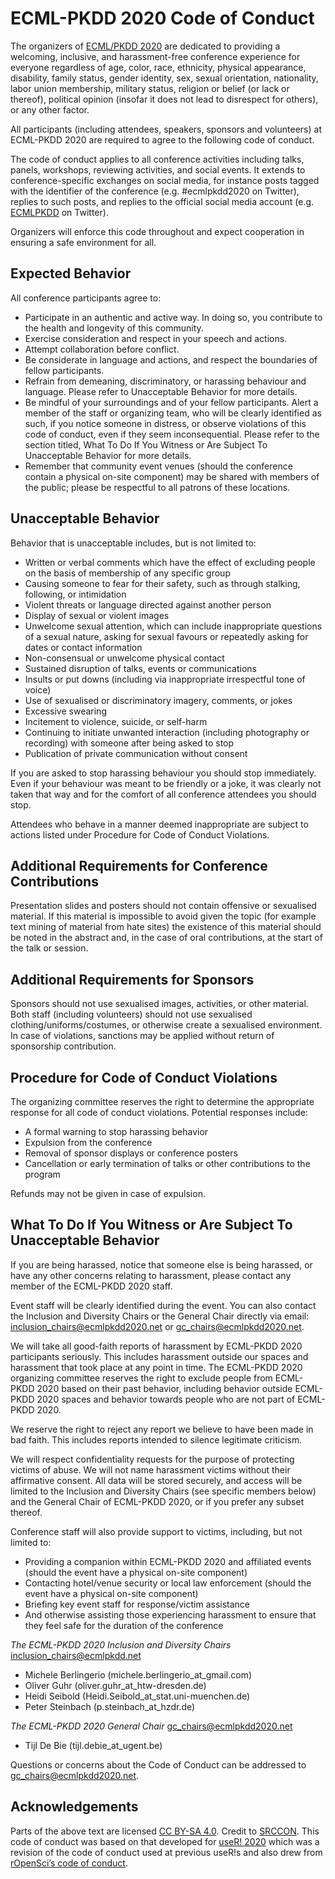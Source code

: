 # ECML-PKDD 2020 Code of Conduct

The organizers of [ECML/PKDD 2020](https://ecmlpkdd2020.net/) are dedicated to providing a welcoming, inclusive, and harassment-free conference experience for everyone regardless of age, color, race, ethnicity, physical appearance, disability, family status, gender identity, sex, sexual orientation, nationality, labor union membership, military status, religion or belief (or lack or thereof), political opinion (insofar it does not lead to disrespect for others), or any other factor.

All participants (including attendees, speakers, sponsors and volunteers) at ECML-PKDD 2020 are required to agree to the following code of conduct.

The code of conduct applies to all conference activities including talks, panels, workshops, reviewing activities, and social events. It extends to conference-specific exchanges on social media, for instance posts tagged with the identifier of the conference (e.g. #ecmlpkdd2020 on Twitter), replies to such posts, and replies to the official social media account (e.g. [ECMLPKDD](https://twitter.com/ECMLPKDD) on Twitter).

Organizers will enforce this code throughout and expect cooperation in ensuring a safe environment for all.

## Expected Behavior

All conference participants agree to:

- Participate in an authentic and active way. In doing so, you contribute to the health and longevity of this community.
- Exercise consideration and respect in your speech and actions.
- Attempt collaboration before conflict.
- Be considerate in language and actions, and respect the boundaries of fellow participants.
- Refrain from demeaning, discriminatory, or harassing behaviour and language. Please refer to Unacceptable Behavior for more details.
- Be mindful of your surroundings and of your fellow participants. Alert a member of the staff or organizing team, who will be clearly identified as such, if you notice someone in distress, or observe violations of this code of conduct, even if they seem inconsequential. Please refer to the section titled, What To Do If You Witness or Are Subject To Unacceptable Behavior for more details.
- Remember that community event venues (should the conference contain a physical on-site component) may be shared with members of the public; please be respectful to all patrons of these locations.

## Unacceptable Behavior

Behavior that is unacceptable includes, but is not limited to:

- Written or verbal comments which have the effect of excluding people on the basis of membership of any specific group
- Causing someone to fear for their safety, such as through stalking, following, or intimidation
- Violent threats or language directed against another person
- Display of sexual or violent images
- Unwelcome sexual attention, which can include inappropriate questions of a sexual nature, asking for sexual favours or repeatedly asking for dates or contact information
- Non-consensual or unwelcome physical contact
- Sustained disruption of talks, events or communications
- Insults or put downs (including via inappropriate irrespectful tone of voice)
- Use of sexualised or discriminatory imagery, comments, or jokes
- Excessive swearing
- Incitement to violence, suicide, or self-harm
- Continuing to initiate unwanted interaction (including photography or recording) with someone after being asked to stop
- Publication of private communication without consent

If you are asked to stop harassing behaviour you should stop immediately. Even if your behaviour was meant to be friendly or a joke, it was clearly not taken that way and for the comfort of all conference attendees you should stop.  

Attendees who behave in a manner deemed inappropriate are subject to actions listed under Procedure for Code of Conduct Violations.  

## Additional Requirements for Conference Contributions

Presentation slides and posters should not contain offensive or sexualised material. If this material is impossible to avoid given the topic (for example text mining of material from hate sites) the existence of this material should be noted in the abstract and, in the case of oral contributions, at the start of the talk or session.  

## Additional Requirements for Sponsors  

Sponsors should not use sexualised images, activities, or other material. Both staff (including volunteers) should not use sexualised clothing/uniforms/costumes, or otherwise create a sexualised environment. In case of violations, sanctions may be applied without return of sponsorship contribution.  

## Procedure for Code of Conduct Violations

The organizing committee reserves the right to determine the appropriate response for all code of conduct violations. Potential responses include:

- A formal warning to stop harassing behavior
- Expulsion from the conference
- Removal of sponsor displays or conference posters
- Cancellation or early termination of talks or other contributions to the program

Refunds may not be given in case of expulsion.

## What To Do If You Witness or Are Subject To Unacceptable Behavior

If you are being harassed, notice that someone else is being harassed, or have any other concerns relating to harassment, please contact any member of the ECML-PKDD 2020 staff. 

Event staff will be clearly identified during the event.  You can also contact the Inclusion and Diversity Chairs or the General Chair directly via email: [inclusion_chairs@ecmlpkdd2020.net](mailto:inclusion_chairs@ecmlpkdd2020.net) or [gc_chairs@ecmlpkdd2020.net](mailto:gc_chairs@ecmlpkdd2020.net).

We will take all good-faith reports of harassment by ECML-PKDD 2020 participants seriously. This includes harassment outside our spaces and harassment that took place at any point in time. The ECML-PKDD 2020 organizing committee reserves the right to exclude people from ECML-PKDD 2020 based on their past behavior, including behavior outside ECML-PKDD 2020 spaces and behavior towards people who are not part of ECML-PKDD 2020.  

We reserve the right to reject any report we believe to have been made in bad faith. This includes reports intended to silence legitimate criticism.  

We will respect confidentiality requests for the purpose of protecting victims of abuse. We will not name harassment victims without their affirmative consent. All data will be stored securely, and access will be limited to the Inclusion and Diversity Chairs (see specific members below) and the General Chair of ECML-PKDD 2020, or if you prefer any subset thereof.

Conference staff will also provide support to victims, including, but not limited to:

- Providing a companion within ECML-PKDD 2020 and affiliated events (should the event have a physical on-site component)
- Contacting hotel/venue security or local law enforcement (should the event have a physical on-site component)
- Briefing key event staff for response/victim assistance
- And otherwise assisting those experiencing harassment to ensure that they feel safe for the duration of the conference

*The ECML-PKDD 2020 Inclusion and Diversity Chairs* [inclusion_chairs@ecmlpkdd.net](inclusion_chairs@ecmlpkdd.net)
- Michele Berlingerio (michele.berlingerio_at_gmail.com)
- Oliver Guhr (oliver.guhr_at_htw-dresden.de)
- Heidi Seibold (Heidi.Seibold_at_stat.uni-muenchen.de)
- Peter Steinbach (p.steinbach_at_hzdr.de)

*The ECML-PKDD 2020 General Chair* [gc_chairs@ecmlpkdd2020.net](gc_chairs@ecmlpkdd2020.net)
- Tijl De Bie (tijl.debie_at_ugent.be)

Questions or concerns about the Code of Conduct can be addressed to [gc_chairs@ecmlpkdd2020.net](mailto:gc_chairs@ecmlpkdd2020.net).


## Acknowledgements

Parts of the above text are licensed [CC BY-SA 4.0](http://creativecommons.org/licenses/by-sa/4.0/). Credit to [SRCCON](https://srccon.org/conduct/). This code of conduct was based on that developed for [useR! 2020](https://user2020.r-project.org/codeofconduct/) which was a revision of the code of conduct used at previous useR!s and also drew from [rOpenSci’s code of conduct](https://ropensci.org/code-of-conduct/).
